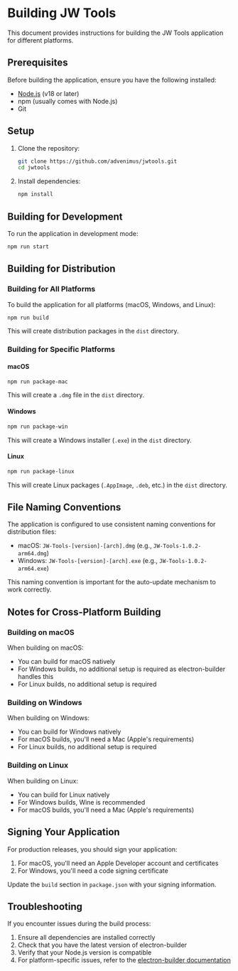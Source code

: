 # Building JW Tools

This document provides instructions for building the JW Tools application for different platforms.

## Prerequisites

Before building the application, ensure you have the following installed:

* [Node.js](https://nodejs.org/) (v18 or later)
* npm (usually comes with Node.js)
* Git

## Setup


1. Clone the repository:

   ```bash
   git clone https://github.com/advenimus/jwtools.git
   cd jwtools
   ```
2. Install dependencies:

   ```bash
   npm install
   ```

## Building for Development

To run the application in development mode:

```bash
npm run start
```

## Building for Distribution

### Building for All Platforms

To build the application for all platforms (macOS, Windows, and Linux):

```bash
npm run build
```

This will create distribution packages in the `dist` directory.

### Building for Specific Platforms

#### macOS

```bash
npm run package-mac
```

This will create a `.dmg` file in the `dist` directory.

#### Windows

```bash
npm run package-win
```

This will create a Windows installer (`.exe`) in the `dist` directory.

#### Linux

```bash
npm run package-linux
```

This will create Linux packages (`.AppImage`, `.deb`, etc.) in the `dist` directory.

## File Naming Conventions

The application is configured to use consistent naming conventions for distribution files:

* macOS: `JW-Tools-[version]-[arch].dmg` (e.g., `JW-Tools-1.0.2-arm64.dmg`)
* Windows: `JW-Tools-[version]-[arch].exe` (e.g., `JW-Tools-1.0.2-arm64.exe`)

This naming convention is important for the auto-update mechanism to work correctly.

## Notes for Cross-Platform Building

### Building on macOS

When building on macOS:

* You can build for macOS natively
* For Windows builds, no additional setup is required as electron-builder handles this
* For Linux builds, no additional setup is required

### Building on Windows

When building on Windows:

* You can build for Windows natively
* For macOS builds, you'll need a Mac (Apple's requirements)
* For Linux builds, no additional setup is required

### Building on Linux

When building on Linux:

* You can build for Linux natively
* For Windows builds, Wine is recommended
* For macOS builds, you'll need a Mac (Apple's requirements)

## Signing Your Application

For production releases, you should sign your application:


1. For macOS, you'll need an Apple Developer account and certificates
2. For Windows, you'll need a code signing certificate

Update the `build` section in `package.json` with your signing information.

## Troubleshooting

If you encounter issues during the build process:


1. Ensure all dependencies are installed correctly
2. Check that you have the latest version of electron-builder
3. Verify that your Node.js version is compatible
4. For platform-specific issues, refer to the [electron-builder documentation](https://www.electron.build/)



